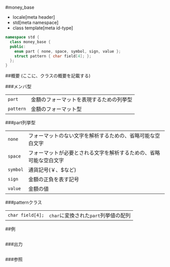 #money_base
* locale[meta header]
* std[meta namespace]
* class template[meta id-type]

```cpp
namespace std {
  class money_base {
  public:
    enum part { none, space, symbol, sign, value };
    struct pattern { char field[4]; };
  };
}
```

##概要
(ここに、クラスの概要を記載する)

###メンバ型

| | |
|----------------------|--------------------------------------------------------------|
| `part` | 金額のフォーマットを表現するための列挙型 |
| `pattern` | 金額のフォーマット型 |

###part列挙型

| | |
|---------------------|-----------------------------------------------------------------------------------------------------|
| `none` | フォーマットのない文字を解析するための、省略可能な空白文字 |
| `space` | フォーマットが必要とされる文字を解析するための、省略可能な空白文字 |
| `symbol` | 通貨記号(￥、$など) |
| `sign` | 金額の正負を表す記号 |
| `value` | 金額の値 |


###patternクラス

| | |
|-----------------------------|------------------------------------------------------------------------|
| `char field[4];` | `char`に変換された`part`列挙値の配列 |


##例
```cpp
```

###出力
```
```

###参照
